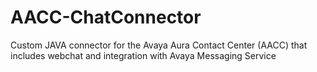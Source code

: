 # AACC-ChatConnector
Custom JAVA connector for the Avaya Aura Contact Center (AACC) that includes webchat and integration with Avaya Messaging Service
